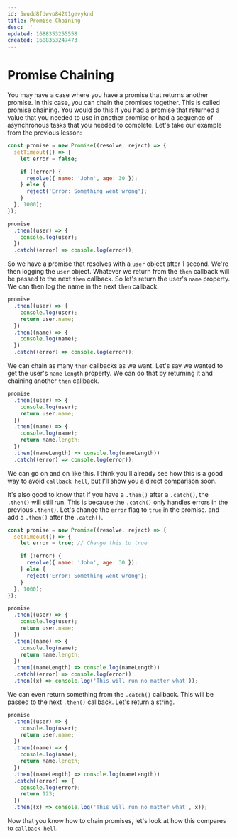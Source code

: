 ```yaml
---
id: 5wudd8fdwvo842t1gevyknd
title: Promise Chaining
desc: ''
updated: 1688353255558
created: 1688353247473
---
```

# Promise Chaining

You may have a case where you have a promise that returns another promise. In this case, you can chain the promises together. This is called promise chaining. You would do this if you had a promise that returned a value that you needed to use in another promise or had a sequence of asynchronous tasks that you needed to complete. Let's take our example from the previous lesson:

```js
const promise = new Promise((resolve, reject) => {
  setTimeout(() => {
    let error = false;

    if (!error) {
      resolve({ name: 'John', age: 30 });
    } else {
      reject('Error: Something went wrong');
    }
  }, 1000);
});

promise
  .then((user) => {
    console.log(user);
  })
  .catch((error) => console.log(error));
```

So we have a promise that resolves with a `user` object after 1 second. We're then logging the `user` object. Whatever we return from the `then` callback will be passed to the next `then` callback. So let's return the user's `name` property. We can then log the name in the next `then` callback.

```js
promise
  .then((user) => {
    console.log(user);
    return user.name;
  })
  .then((name) => {
    console.log(name);
  })
  .catch((error) => console.log(error));
```

We can chain as many `then` callbacks as we want. Let's say we wanted to get the user's `name` `length` property. We can do that by returning it and chaining another `then` callback.

```js
promise
  .then((user) => {
    console.log(user);
    return user.name;
  })
  .then((name) => {
    console.log(name);
    return name.length;
  })
  .then((nameLength) => console.log(nameLength))
  .catch((error) => console.log(error));
```

We can go on and on like this. I think you'll already see how this is a good way to avoid `callback hell`, but I'll show you a direct comparison soon.

It's also good to know that if you have a `.then()` after a `.catch()`, the `.then()` will still run. This is because the `.catch()` only handles errors in the previous `.then()`. Let's change the `error` flag to `true` in the promise. and add a `.then()` after the `.catch()`.

```js
const promise = new Promise((resolve, reject) => {
  setTimeout(() => {
    let error = true; // Change this to true

    if (!error) {
      resolve({ name: 'John', age: 30 });
    } else {
      reject('Error: Something went wrong');
    }
  }, 1000);
});

promise
  .then((user) => {
    console.log(user);
    return user.name;
  })
  .then((name) => {
    console.log(name);
    return name.length;
  })
  .then((nameLength) => console.log(nameLength))
  .catch((error) => console.log(error))
  .then((x) => console.log('This will run no matter what'));
```

We can even return something from the `.catch()` callback. This will be passed to the next `.then()` callback. Let's return a string.

```js
promise
  .then((user) => {
    console.log(user);
    return user.name;
  })
  .then((name) => {
    console.log(name);
    return name.length;
  })
  .then((nameLength) => console.log(nameLength))
  .catch((error) => {
    console.log(error);
    return 123;
  })
  .then((x) => console.log('This will run no matter what', x));
```

Now that you know how to chain promises, let's look at how this compares to `callback hell`.

